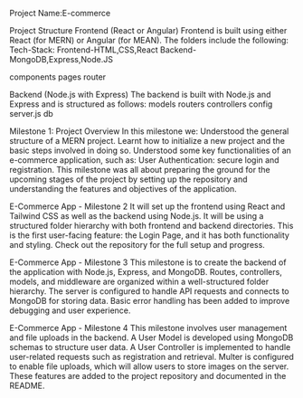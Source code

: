 Project Name:E-commerce

Project Structure Frontend (React or Angular) Frontend is built using either React (for MERN) or Angular (for MEAN). The folders include the following: Tech-Stack: Frontend-HTML,CSS,React Backend-MongoDB,Express,Node.JS

components pages router

Backend (Node.js with Express) The backend is built with Node.js and Express and is structured as follows: models routers controllers config server.js db

Milestone 1: Project Overview In this milestone we: Understood the general structure of a MERN project. Learnt how to initialize a new project and the basic steps involved in doing so. Understood some key functionalities of an e-commerce application, such as: User Authentication: secure login and registration. This milestone was all about preparing the ground for the upcoming stages of the project by setting up the repository and understanding the features and objectives of the application.

E-Commerce App - Milestone 2 It will set up the frontend using React and Tailwind CSS as well as the backend using Node.js. It will be using a structured folder hierarchy with both frontend and backend directories. This is the first user-facing feature: the Login Page, and it has both functionality and styling. Check out the repository for the full setup and progress.

E-Commerce App - Milestone 3 This milestone is to create the backend of the application with Node.js, Express, and MongoDB. Routes, controllers, models, and middleware are organized within a well-structured folder hierarchy. The server is configured to handle API requests and connects to MongoDB for storing data. Basic error handling has been added to improve debugging and user experience.

E-Commerce App - Milestone 4 This milestone involves user management and file uploads in the backend. A User Model is developed using MongoDB schemas to structure user data. A User Controller is implemented to handle user-related requests such as registration and retrieval. Multer is configured to enable file uploads, which will allow users to store images on the server. These features are added to the project repository and documented in the README.